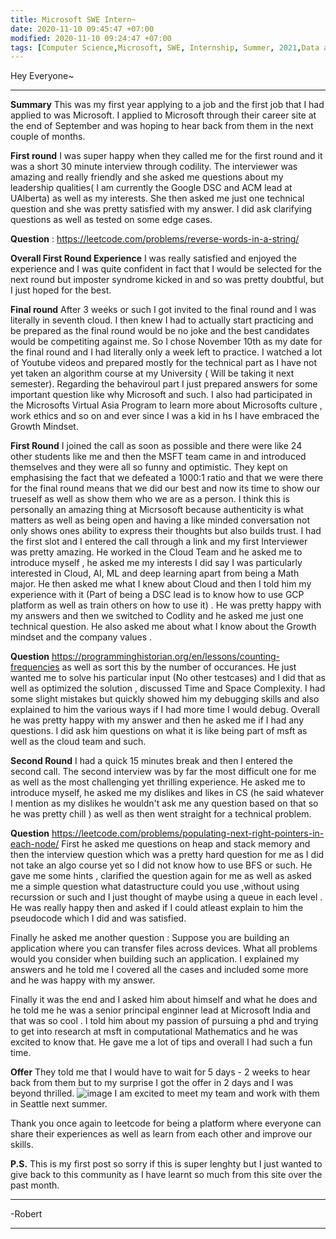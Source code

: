 ```yaml
---
title: Microsoft SWE Intern~
date: 2020-11-10 09:45:47 +07:00
modified: 2020-11-10 09:24:47 +07:00
tags: [Computer Science,Microsoft, SWE, Internship, Summer, 2021,Data analysis]
---
```

Hey Everyone~
<hr>

**Summary** 
This was my first year applying to a job and the first job that I had applied to was Microsoft. I applied to Microsoft through their career site at the end of September and was hoping to hear back from them in the next couple of months.

**First round**
I was super happy when they called me for the first round and it was a short 30 minute interview through codility. The interviewer was amazing and really friendly and she asked me questions about my leadership qualities( I am currently the Google DSC and ACM lead at UAlberta) as well as my interests. She then asked me just one technical question and she was pretty satisfied with my answer. I did ask clarifying questions as well as tested on some edge cases.

**Question** : 
https://leetcode.com/problems/reverse-words-in-a-string/

**Overall First Round Experience** 
I was really satisfied and enjoyed the experience and I was quite confident in fact that I would be selected for the next round but imposter syndrome kicked in and so was pretty doubtful, but I just hoped for the best.

**Final round**
After 3 weeks or such I got invited to the final round and I was literally in seventh cloud. I then knew I had to actually start practicing and be prepared as the final round would be no joke and the best candidates would be competiting against me. So I chose November 10th as my date for the final round and I had literally only a week left to practice. I watched a lot of Youtube videos and prepared mostly for the technical part as I have not yet taken an algorithm course at my University ( Will be taking it next semester). Regarding the behaviroul part I just prepared answers for some important question like why Microsoft and such. I also had participated in the Microsofts Virtual Asia Program to learn more about Microsofts culture , work ethics and so on and ever since I was a kid in hs I have embraced the Growth Mindset.

**First Round** 
I joined the call as soon as possible and there were like 24 other students like me and then the MSFT team came in and introduced themselves and they were all so funny and optimistic. They kept on emphasising the fact that we defeated a 1000:1 ratio and that we were there for the final round means that we did our best and now its time to show our trueself as well as show them who we are as a person. I think this is personally an amazing thing at Micrsosoft because authenticity is what matters as well as being open and having a like minded conversation not only shows ones ability to express their thoughts but also builds trust. 
I had the first slot and I entered the call through a link and my first Interviewer was pretty amazing. He worked in the Cloud Team and he asked me to introduce myself , he asked me my interests I did say I was particularly interested in Cloud, AI, ML and deep learning apart from being a Math major. He then asked me what I knew about Cloud and then I told him my experience with it (Part of being a DSC lead is to know how to use GCP platform as well as train others on how to use it) . He was pretty happy with my answers and then we switched to Codlity and he asked me just one technical question. He also asked me about what I know about the Growth mindset and the company values .

**Question** 
https://programminghistorian.org/en/lessons/counting-frequencies as well as sort this by the number of occurances.
He just wanted me to solve his particular input (No other testcases) and I did that as well as optimized the solution , discussed Time and Space Complexity. I had some slight mistakes but quickly showed him my debugging skills and also explained to him the various ways if I had more time I would debug. Overall he was pretty happy with my answer and then he asked me if I had any questions. I did ask him questions on what it is like being part of msft as well as the cloud team and such.

**Second Round**
I had a quick 15 minutes break and then I entered the second call. The second interview was by far the most difficult one for me as well as the most challenging yet thrilling experience. He asked me to introduce myself, he asked me my dislikes and likes in CS (he said whatever I mention as my dislikes he wouldn't ask me any question based on that so he was pretty chill ) as well as then went straight for a technical problem. 

**Question**
https://leetcode.com/problems/populating-next-right-pointers-in-each-node/ 
First he asked me questions on heap and stack memory and then the interview question which was a pretty hard question for me as I did not take an algo course yet so I did not know how to use BFS or such. He gave me some hints , clarified the question again for me as well as asked me a simple question what datastructure could you use ,without using recurssion or such and I just thought of maybe using a queue in each level . He was really happy then and asked if I could atleast explain to him the pseudocode which I did and was satisfied.

Finally he asked me another question : Suppose you are building an application where you can transfer files across devices. What all problems would you consider when building such an application. I explained my answers and he told me I covered all the cases and included some more and he was happy with my answer.

Finally it was the end and I asked him about himself and what he does and he told me he was a senior principal enginner lead at Microsoft India and that was so cool . I told him about my passion of pursuing a phd and trying to get into research at msft in computational Mathematics and he was excited to know that. He gave me a lot of tips and overall I had such a fun time.


**Offer**
They told me that I would have to wait for 5 days - 2 weeks to hear back from them but to my surprise I got the offer in 2 days and I was beyond thrilled.
![image](https://assets.leetcode.com/users/images/674be60c-cbb3-4fa8-a638-06fcb53cb395_1605615217.659068.png)
I am excited to meet my team and work with them in Seattle next summer.

Thank you once again to leetcode for being a platform where everyone can share their experiences as well as learn from each other and improve our skills. 

**P.S.** This is my first post so sorry if this is super lenghty but I just wanted to give back to this community as I have learnt so much from this site over the past month.

<hr>
-Robert
<hr> 

<div id="wpac-comment"></div>
<script type="text/javascript">
wpac_init = window.wpac_init || [];
wpac_init.push({widget: 'Comment', id: 26271});
(function() {
    if ('WIDGETPACK_LOADED' in window) return;
    WIDGETPACK_LOADED = true;
    var mc = document.createElement('script');
    mc.type = 'text/javascript';
    mc.async = true;
    mc.src = 'https://embed.widgetpack.com/widget.js';
    var s = document.getElementsByTagName('script')[0]; s.parentNode.insertBefore(mc, s.nextSibling);
})();
</script>